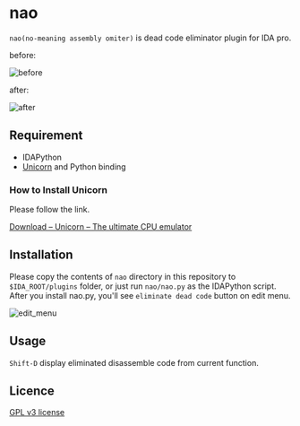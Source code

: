 # nao
```nao(no-meaning assembly omiter)``` is dead code eliminator plugin for IDA pro.

before:

![before](./screenshots/before.png)

after:

![after](./screenshots/after.png)


## Requirement
- IDAPython
- [Unicorn](http://www.unicorn-engine.org/) and Python binding

### How to Install Unicorn
Please follow the link.

[Download – Unicorn – The ultimate CPU emulator](http://www.unicorn-engine.org/download/)

## Installation
Please copy the contents of ```nao``` directory in this repository to ```$IDA_ROOT/plugins``` folder, or just run ```nao/nao.py``` as the IDAPython script.
After you install nao.py, you'll see ```eliminate dead code``` button on edit menu.

![edit_menu](./screenshots/edit_menu.png)

## Usage
```Shift-D``` display eliminated disassemble code from current function.

## Licence
[GPL v3 license](LICENCE)
